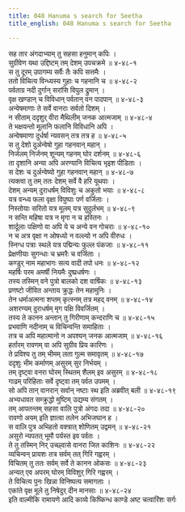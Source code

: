 ```yaml
---
title: 048 Hanuma s search for Seetha
title_english: 048 Hanuma s search for Seetha

---
```


<div class="audioEmbed"  caption="श्रीराम-हरिसीताराममूर्ति-घनपाठिभ्यां वचनम्" src="https://archive.org/download/Ramayana-recitation-Sriram-harisItArAmamUrti-Ghanapaati-v2/Kanda_4/Kanda_4_KSK-048-Vindhye_Sita_Anveshana.mp3"></div>

सह तार अंगदाभ्याम् तु सहसा हनुमान् कपिः ।  
सुग्रीवेण यथा उद्दिष्टम् तम् देशम् उपचक्रमे ॥ ४-४८-१  
स तु दूरम् उपागम्य सर्वैः तैः कपि सत्तमैः ।  
ततो विचित्य विन्ध्यस्य गुहाः च गहनानि च ॥ ४-४८-२  
पर्वताग्र नदी दुर्गान् सरांसि विपुल द्रुमान् ।  
वृक्ष खण्डान् च विविधान् पर्वतान् वन पादपान् ॥ ४-४८-३  
अन्वेषमाणाः ते सर्वे वानराः सर्वतो दिशम् ।  
न सीताम् ददृशुर् वीरा मैथिलीम् जनक आत्मजाम् ॥ ४-४८-४  
ते भक्षयन्तो मूलानि फलानि विविधानि अपि ।  
अन्वेषमाणा दुर्धर्षा न्यवसन् तत्र तत्र ह ॥ ४-४८-५  
स तु देशो दुर्अन्वेषो गुहा गहनवान् महान् ।  
निर्जलम् निर्जनम् शून्यम् गहनम् घोर दर्शनम् ॥ ४-४८-६  
ता दृशानि अन्या अपि अरण्यानि विचित्य भृइश पीडिताः ।  
स देशः च दुर्अन्वेष्यो गुहा गहनवान् महान् ॥ ४-४८-७  
त्यक्त्वा तु तम् ततः देशम् सर्वे वै हरि यूथपाः ।  
देशम् अन्यम् दुराधर्षम् विविशुः च अकुतो भयाः ॥ ४-४८-८  
यत्र वन्ध्य फला वृक्षा विपुष्पाः पर्ण वर्जिताः ।  
निस्तोयाः सरितो यत्र मूलम् यत्र सुदुर्लभम् ॥ ४-४८-९  
न सन्ति महिषा यत्र न मृगा न च हस्तिनः ।  
शार्दूलाः पक्षिणो वा अपि ये च अन्ये वन गोचराः ॥ ४-४८-१०  
न च अत्र वृक्षा न ओषध्यो न वल्ल्यो न अपि वीरुधः ।  
स्निग्ध पत्राः स्थले यत्र पद्मिन्यः फुल्ल पंकजाः ॥ ४-४८-११  
प्रेक्षणीयाः सुगन्धाः च भ्रमरैः च वर्जिताः ।  
कण्डुर् नाम महाभागः सत्य वादी तपो धनः ॥ ४-४८-१२  
महर्षिः परम अमर्षी नियमैः दुष्प्रधर्षणः ।  
तस्य तस्मिन् वने पुत्रो बालको दश वार्षिकः ॥ ४-४८-१३  
प्रणष्टो जीवित अन्ताय क्रुद्धः तेन महामुनिः ।  
तेन धर्माअत्मना शप्तम् कृत्स्नम् तत्र महद् वनम् ॥ ४-४८-१४  
अशरण्यम् दुराधर्षम् मृग पक्षि विवर्जितम् ।  
तस्य ते कानन अन्तान् तु गिरीणाम् कन्दराणि च ॥ ४-४८-१५  
प्रभवाणि नदीनाम् च विचिन्वन्ति समाहिताः ।  
तत्र च अपि महात्मानो न अपश्यन् जनक आत्मजाम् ॥ ४-४८-१६  
हर्तारम् रावणम् वा अपि सुग्रीव प्रिय कारिणः ।  
ते प्रविश्य तु तम् भीमम् लता गुल्म समावृतम् ॥ ४-४८-१७  
ददृशुः भीम कर्माणम् असुरम् सुर निर्भयम् ।  
तम् दृष्ट्वा वनरा घोरम् स्थितम् शैलम् इव असुरम् ॥ ४-४८-१८  
गाढम् परिहिताः सर्वे दृष्ट्वा तम् पर्वत उपमम् ।  
सो अपि तान् वानरान् सर्वान् नष्टाः स्थ इति अब्रवीत् बली ॥ ४-४८-१९  
अभ्यधावत सम्क्रुद्धो मुष्टिम् उद्यम्य संगतम् ।  
तम् आपतन्तम् सहसा वालि पुत्रो अंगदः तदा ॥ ४-४८-२०  
रावणो अयम् इति ज्ञात्वा तलेन अभिजघान ह ।  
स वालि पुत्र अभिहतो वक्त्रात् शोणितम् उद्वमन् ॥ ४-४८-२१  
असुरो न्यपतत् भूमौ पर्यस्त इव पर्वतः ।  
ते तु तस्मिन् निर् उच्छ्वासे वानरा जित काशिनः ॥ ४-४८-२२  
व्यचिन्वन् प्रायशः तत्र सर्वम् तत् गिरि गह्वरम् ।  
विचितम् तु ततः सर्वम् सर्वे ते कानन ओकसः ॥ ४-४८-२३  
अन्यत् एव अपरम् घोरम् विविशुर् गिरि गह्वरम् ।  
ते विचित्य पुनः खिन्ना विनिष्पत्य समागताः ।  
एकांते वृक्ष मूले तु निषेदुर् दीन मानसाः ॥ ४-४८-२४  
इति वाल्मीकि रामायणे आदि काव्ये किष्किन्ध काण्डे अष्ट चत्वारिंशः सर्गः